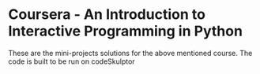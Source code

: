 Coursera - An Introduction to Interactive Programming in Python
=======
These are the mini-projects solutions for the above mentioned course.
The code is built to be run on codeSkulptor
